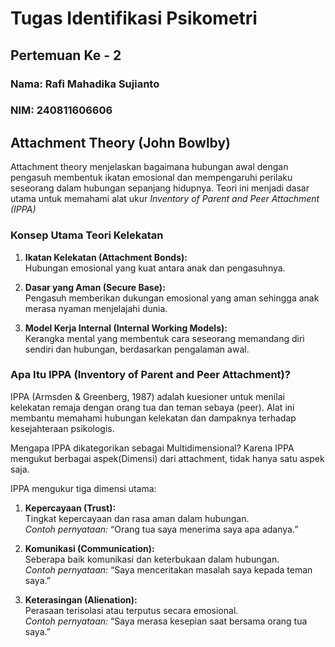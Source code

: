# Tugas Identifikasi Psikometri
## Pertemuan Ke - 2

### Nama: Rafi Mahadika Sujianto
### NIM: 240811606606


## Attachment Theory (John Bowlby)
Attachment theory menjelaskan bagaimana hubungan awal dengan pengasuh membentuk ikatan emosional dan mempengaruhi perilaku seseorang dalam hubungan sepanjang hidupnya. Teori ini menjadi dasar utama untuk memahami alat ukur *Inventory of Parent and Peer Attachment (IPPA)*

### Konsep Utama Teori Kelekatan

1. **Ikatan Kelekatan (Attachment Bonds):**  
    Hubungan emosional yang kuat antara anak dan pengasuhnya.
    
2. **Dasar yang Aman (Secure Base):**  
    Pengasuh memberikan dukungan emosional yang aman sehingga anak merasa nyaman menjelajahi dunia.
    
3. **Model Kerja Internal (Internal Working Models):**  
    Kerangka mental yang membentuk cara seseorang memandang diri sendiri dan hubungan, berdasarkan pengalaman awal.


### Apa Itu IPPA (Inventory of Parent and Peer Attachment)?

IPPA (Armsden & Greenberg, 1987) adalah kuesioner untuk menilai kelekatan remaja dengan orang tua dan teman sebaya (peer). Alat ini membantu memahami hubungan kelekatan dan dampaknya terhadap kesejahteraan psikologis.

Mengapa IPPA dikategorikan sebagai Multidimensional? Karena IPPA mengukut berbagai aspek(Dimensi) dari attachment, tidak hanya satu aspek saja.

IPPA mengukur tiga dimensi utama:

1. **Kepercayaan (Trust):**  
    Tingkat kepercayaan dan rasa aman dalam hubungan.  
    _Contoh pernyataan:_ “Orang tua saya menerima saya apa adanya.”
    
2. **Komunikasi (Communication):**  
    Seberapa baik komunikasi dan keterbukaan dalam hubungan.  
    _Contoh pernyataan:_ “Saya menceritakan masalah saya kepada teman saya.”
    
3. **Keterasingan (Alienation):**  
    Perasaan terisolasi atau terputus secara emosional.  
    _Contoh pernyataan:_ “Saya merasa kesepian saat bersama orang tua saya.”









